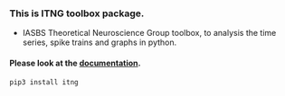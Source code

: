 ### This is ITNG toolbox package.
-  IASBS Theoretical Neuroscience Group toolbox, to analysis the time series, spike trains and graphs in python.

#### Please look at the [documentation](https://github.com/Ziaeemehr/itng_toolbox/blob/master/itng/doc/build/latex/itngtoolbox.pdf).

```sh
pip3 install itng
```
